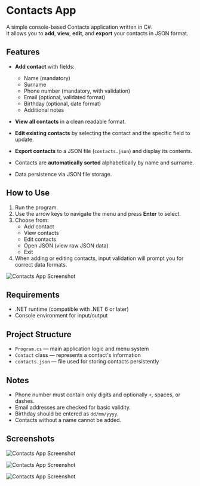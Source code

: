# Contacts App
A simple console-based Contacts application written in C#.  
It allows you to **add**, **view**, **edit**, and **export** your contacts in JSON format.

## Features
- **Add contact** with fields:  
  - Name (mandatory)  
  - Surname  
  - Phone number (mandatory, with validation)  
  - Email (optional, validated format)  
  - Birthday (optional, date format)  
  - Additional notes  

- **View all contacts** in a clean readable format.  
- **Edit existing contacts** by selecting the contact and the specific field to update.  
- **Export contacts** to a JSON file (`contacts.json`) and display its contents.  
- Contacts are **automatically sorted** alphabetically by name and surname.  
- Data persistence via JSON file storage.

## How to Use
1. Run the program.
2. Use the arrow keys to navigate the menu and press **Enter** to select.
3. Choose from:  
   - Add contact  
   - View contacts  
   - Edit contacts  
   - Open JSON (view raw JSON data)  
   - Exit  
4. When adding or editing contacts, input validation will prompt you for correct data formats.

![Contacts App Screenshot](images/screenshot_1.png)

## Requirements
- .NET runtime (compatible with .NET 6 or later)
- Console environment for input/output

## Project Structure
- `Program.cs` — main application logic and menu system  
- `Contact` class — represents a contact's information  
- `contacts.json` — file used for storing contacts persistently  

## Notes
- Phone number must contain only digits and optionally `+`, spaces, or dashes.  
- Email addresses are checked for basic validity.  
- Birthday should be entered as `dd/mm/yyyy`.  
- Contacts without a name cannot be added.

## Screenshots
![Contacts App Screenshot](images/screenshot_2.png)

![Contacts App Screenshot](images/screenshot_3.png)

![Contacts App Screenshot](images/screenshot_4.png)
